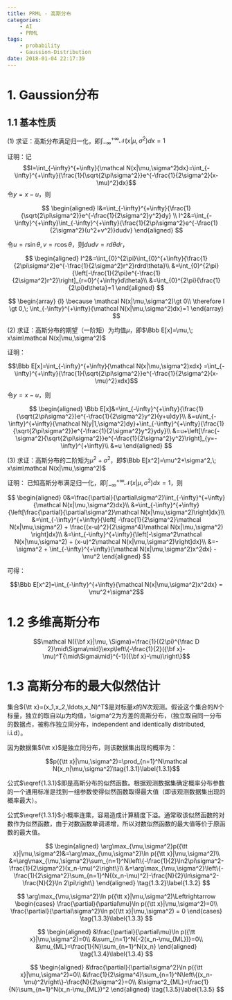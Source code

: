 ```yaml
---
title: PRML - 高斯分布
categories: 
	- AI
	- PRML
tags: 
	- probability
	- Gaussion-Distribution
date: 2018-01-04 22:17:39
---
```



# 1. Gaussion分布 #

## 1.1 基本性质 ##

(1) 求证：高斯分布满足归一化，即$\int_{-\infty}^{+\infty}{\mathcal N(x|\mu,\sigma^2)dx}=1$

证明：记
$$I=\int_{-\infty}^{+\infty}{\mathcal N(x|\mu,\sigma^2)dx}=\int_{-\infty}^{+\infty}{\frac{1}{\sqrt{2\pi\sigma^2}}e^{-\frac{1}{2\sigma^2}(x-\mu)^2}dx}$$
令$y=x-u$，则

$$
\begin{aligned}
I&=\int_{-\infty}^{+\infty}{\frac{1}{\sqrt{2\pi\sigma^2}}e^{-\frac{1}{2\sigma^2}y^2}dy} \\
I^2&=\int_{-\infty}^{+\infty}\int_{-\infty}^{+\infty}{\frac{1}{2\pi\sigma^2}e^{-\frac{1}{2\sigma^2}(u^2+v^2)}dudv}
\end{aligned}
$$

令$u=r\sin\theta, v=r\cos\theta$，则$dudv=rd\theta dr$，

$$
\begin{aligned}
I^2&=\int_{0}^{2\pi}\int_{0}^{+\infty}{\frac{1}{2\pi\sigma^2}e^{-\frac{1}{2\sigma^2}r^2}rdrd\theta}\\
&=\int_{0}^{2\pi}{\left[-\frac{1}{2\pi}e^{-\frac{1}{2\sigma^2}r^2}\right]_{r=0}^{+\infty}d\theta}\\
&=\int_{0}^{2\pi}{\frac{1}{2\pi}d\theta}=1
\end{aligned}
$$

$$
\begin{array}
{l}
\because \mathcal N(x|\mu,\sigma^2)\gt 0\\
\therefore I \gt 0,\; \int_{-\infty}^{+\infty}{\mathcal N(x|\mu,\sigma^2)dx}=1
\end{array}
$$

(2) 求证：高斯分布的期望（一阶矩）为均值$\mu$，即$\Bbb E[x]=\mu,\; x\sim\mathcal N(x|\mu,\sigma^2)$

证明：

$$\Bbb E[x]=\int_{-\infty}^{+\infty}{\mathcal N(x|\mu,\sigma^2)xdx}
=\int_{-\infty}^{+\infty}{\frac{1}{\sqrt{2\pi\sigma^2}}e^{-\frac{1}{2\sigma^2}(x-\mu)^2}xdx}$$

令$y=x-u$，则

$$
\begin{aligned}
\Bbb E[x]&=\int_{-\infty}^{+\infty}{\frac{1}{\sqrt{2\pi\sigma^2}}e^{-\frac{1}{2\sigma^2}y^2}(y+u)dy}\\
&=u\int_{-\infty}^{+\infty}{\mathcal N(y|1,\sigma^2)dy}+\int_{-\infty}^{+\infty}{\frac{1}{\sqrt{2\pi\sigma^2}}e^{-\frac{1}{2\sigma^2}y^2}ydy}\\
&=u+\left[\frac{-\sigma^2}{\sqrt{2\pi\sigma^2}}e^{-\frac{1}{2\sigma^2}y^2}\right]_{y=-\infty}^{+\infty}\\
&=u
\end{aligned}
$$

(3) 求证：高斯分布的二阶矩为$\mu^2+\sigma^2$，即$\Bbb E[x^2]=\mu^2+\sigma^2,\; x\sim\mathcal N(x|\mu,\sigma^2)$

证明： 已知高斯分布满足归一化，即$\int_{-\infty}^{+\infty}{\mathcal N(x|\mu,\sigma^2)dx}=1$，则

$$
\begin{aligned}
0&=\frac{\partial}{\partial\sigma^2}\int_{-\infty}^{+\infty}{\mathcal N(x|\mu,\sigma^2)dx}\\
&=\int_{-\infty}^{+\infty}{\left[\frac{\partial}{\partial\sigma^2}\mathcal N(x|\mu,\sigma^2)\right]dx}\\
&=\int_{-\infty}^{+\infty}{\left[
-\frac{1}{2\sigma^2}\mathcal N(x|\mu,\sigma^2) + \frac{(x-u)^2}{2\sigma^4}\mathcal N(x|\mu,\sigma^2)
\right]dx}\\
&=\int_{-\infty}^{+\infty}{\left[-\sigma^2\mathcal N(x|\mu,\sigma^2) + (x-u)^2\mathcal N(x|\mu,\sigma^2)\right]dx}\\
&=-\sigma^2 + \int_{-\infty}^{+\infty}{\mathcal N(x|\mu,\sigma^2)x^2dx} - \mu^2
\end{aligned}
$$

可得：

$$\Bbb E[x^2]=\int_{-\infty}^{+\infty}{\mathcal N(x|\mu,\sigma^2)x^2dx} = \mu^2+\sigma^2$$

# 1.2 多维高斯分布 #

$$\mathcal N({\bf x}|\mu, \Sigma)=\frac{1}{(2\pi)^{\frac D 2}\mid\Sigma\mid}\exp\left\{-\frac{1}{2}({\bf x}-\mu)^T{\mid\Sigma\mid}^{-1}({\bf x}-\mu)\right\}$$

# 1.3 高斯分布的最大似然估计 #

集合${\tt x}=(x_1,x_2,\ldots,x_N)^T$是对标量$x$的$N$次观测。假设这个集合的$N$个标量，独立的取自以$\mu$为均值，\sigma^2为方差的高斯分布，（独立取自同一分布的数据点，被称作独立同分布，independent and identically distributed, i.i.d）。

因为数据集${\tt x}$是独立同分布，则该数据集出现的概率为：

$$p({\tt x}|\mu,\sigma^2)=\prod_{n=1}^N\mathcal N(x_n|\mu,\sigma^2)\tag{1.3.1}\label{1.3.1}$$

公式$\eqref{1.3.1}$即是高斯分布的似然函数。根据观测数据集确定概率分布参数的一个通用标准是找到一组参数使得似然函数取得最大值（即该观测数据集出现的概率最大）。
<!-- 根据数据集在参数空间里搜索最符合观测结果的参数-->

公式$\eqref{1.3.1}$小概率连乘，容易造成计算精度下溢。通常取该似然函数的对数作为似然函数，由于对数函数单调递增，所以对数似然函数的最大值等价于原函数的最大值。

$$
\begin{aligned}
\arg\max_{\mu,\sigma^2}p({\tt x}|\mu,\sigma^2)&=\arg\max_{\mu,\sigma^2}\ln p({\tt x}|\mu,\sigma^2)\\
&=\arg\max_{\mu,\sigma^2}\sum_{n=1}^N\left\{-\frac{1}{2}\ln2\pi\sigma^2-\frac{1}{2\sigma^2}(x_n-\mu)^2\right\}\\
&=\arg\max_{\mu,\sigma^2}\left\{-\frac{1}{2\sigma^2}\sum_{n=1}^N{(x_n-\mu)^2}-\frac{N}{2}\ln\sigma^2-\frac{N}{2}\ln 2\pi\right\}
\end{aligned}
\tag{1.3.2}\label{1.3.2}
$$

$$
\arg\max_{\mu,\sigma^2}\ln p({\tt x}|\mu,\sigma^2)\Leftrightarrow
\begin{cases}
\frac{\partial}{\partial\mu}\ln p({\tt x}|\mu,\sigma^2)=0\\
\frac{\partial}{\partial\sigma^2}\ln p({\tt x}|\mu,\sigma^2) = 0
\end{cases}
\tag{1.3.3}\label{1.3.3}
$$

$$
\begin{aligned}
&\frac{\partial}{\partial\mu}\ln p({\tt x}|\mu,\sigma^2)=0\\
&\sum_{n=1}^N{-2(x_n-\mu_{ML})}=0\\
&\mu_{ML}=\frac{1}{N}\sum_{n=1}^N{x_n}
\end{aligned}
\tag{1.3.4}\label{1.3.4}
$$

$$
\begin{aligned}
&\frac{\partial}{\partial\sigma^2}\ln p({\tt x}|\mu,\sigma^2)=0\\
&\frac{1}{2\sigma^4}\sum_{n=1}^N\left\{(x_n-\mu)^2\right\}-\frac{N}{2\sigma^2}=0\\
&\sigma^2_{ML}=\frac{1}{N}\sum_{n=1}^N(x_n-\mu_{ML})^2
\end{aligned}
\tag{1.3.5}\label{1.3.5}
$$

